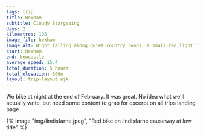 ```yaml
---
tags: trip
title: Hexham
subtitle: Cloudy Stargazing
days: 2
kilometres: 105
image_file: hexham
image_alt: Night falling along quiet country roads, a small red light from the back of a bike is visible in middle distance
start: Hexham
end: Newcastle
average_speed: 15.4
total_duration: 5 hours
total_elevation: 500m
layout: trip-layout.njk
---
```


We bike at night at the end of February. It was great.<!-- excerpt --> No idea what we'll actually write, but need some content to grab for excerpt on all trips landing page.

{% image "img/lindisfarne.jpeg", "Red bike on lindisfarne causeway at low tide" %}
